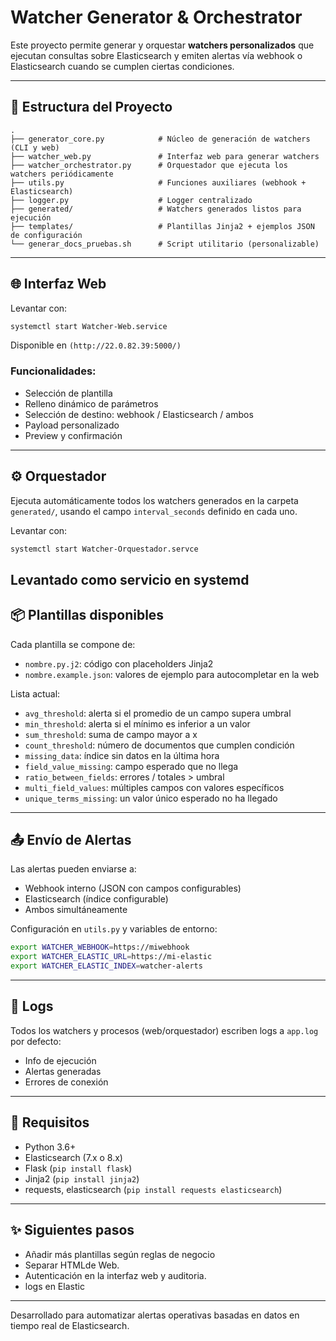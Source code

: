 
# Watcher Generator & Orchestrator

Este proyecto permite generar y orquestar **watchers personalizados** que ejecutan consultas sobre Elasticsearch y emiten alertas vía webhook o Elasticsearch cuando se cumplen ciertas condiciones.

---

## 🧱 Estructura del Proyecto

```
.
├── generator_core.py            # Núcleo de generación de watchers (CLI y web)
├── watcher_web.py               # Interfaz web para generar watchers
├── watcher_orchestrator.py      # Orquestador que ejecuta los watchers periódicamente
├── utils.py                     # Funciones auxiliares (webhook + Elasticsearch)
├── logger.py                    # Logger centralizado
├── generated/                   # Watchers generados listos para ejecución
├── templates/                   # Plantillas Jinja2 + ejemplos JSON de configuración
└── generar_docs_pruebas.sh      # Script utilitario (personalizable)
```

---

## 🌐 Interfaz Web

Levantar con:

```bash
systemctl start Watcher-Web.service
```

Disponible en `(http://22.0.82.39:5000/)`

### Funcionalidades:
- Selección de plantilla
- Relleno dinámico de parámetros
- Selección de destino: webhook / Elasticsearch / ambos
- Payload personalizado
- Preview y confirmación

---

## ⚙️ Orquestador

Ejecuta automáticamente todos los watchers generados en la carpeta `generated/`, usando el campo `interval_seconds` definido en cada uno.

Levantar con:

```bash
systemctl start Watcher-Orquestador.servce
```

Levantado como servicio en systemd
---

## 📦 Plantillas disponibles

Cada plantilla se compone de:
- `nombre.py.j2`: código con placeholders Jinja2
- `nombre.example.json`: valores de ejemplo para autocompletar en la web

Lista actual:
- `avg_threshold`: alerta si el promedio de un campo supera umbral
- `min_threshold`: alerta si el mínimo es inferior a un valor
- `sum_threshold`: suma de campo mayor a x
- `count_threshold`: número de documentos que cumplen condición
- `missing_data`: índice sin datos en la última hora
- `field_value_missing`: campo esperado que no llega
- `ratio_between_fields`: errores / totales > umbral
- `multi_field_values`: múltiples campos con valores específicos
- `unique_terms_missing`: un valor único esperado no ha llegado

---

## 📤 Envío de Alertas

Las alertas pueden enviarse a:
- Webhook interno (JSON con campos configurables)
- Elasticsearch (índice configurable)
- Ambos simultáneamente

Configuración en `utils.py` y variables de entorno:

```bash
export WATCHER_WEBHOOK=https://miwebhook
export WATCHER_ELASTIC_URL=https://mi-elastic
export WATCHER_ELASTIC_INDEX=watcher-alerts
```

---

## 🧪 Logs

Todos los watchers y procesos (web/orquestador) escriben logs a `app.log` por defecto:

- Info de ejecución
- Alertas generadas
- Errores de conexión

---

## 📌 Requisitos

- Python 3.6+
- Elasticsearch (7.x o 8.x)
- Flask (`pip install flask`)
- Jinja2 (`pip install jinja2`)
- requests, elasticsearch (`pip install requests elasticsearch`)

---

## ✨ Siguientes pasos

- Añadir más plantillas según reglas de negocio
- Separar HTMLde Web.
- Autenticación en la interfaz web y auditoria.
- logs en Elastic

---

Desarrollado para automatizar alertas operativas basadas en datos en tiempo real de Elasticsearch.
